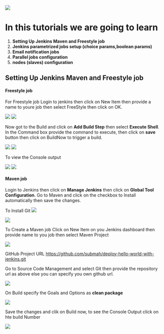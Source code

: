
<img src="images/c4logo.png">

# In this tutorials we are going to learn
  1. **Setting Up Jenkins Maven and Freestyle job**
  2. **Jenkins parametrized jobs setup (choice params,boolean params)**
  3. **Email notification jobs**
  4. **Parallel jobs configuration**
  5. **nodes (slaves) configuration**


  ## Setting Up Jenkins Maven and Freestyle job

  #### Freestyle job
  For Freestyle job Login to jenkins then click on New Item then provide a name to youre job then select FreeStyle then click on OK.

  <img src="images/Jenkins-New-Item.PNG">

  <img src="images/Jenkins-Dev.PNG">

  Now got to the Build and click on **Add Build Step** then select **Execute Shell**. In the Command box provide the command to execute, then click on **save** button then click on BuildNow to trigger a build.

  <img src="images/Jenkins-FreeStyle-Job.PNG">

  <img src="images/Jenkins-FreeStyle-Job-BuildNow.PNG">

  To view the Console output

  <img src="images/Jenkins-FreeStyle-Job-Log.PNG">

  <img src="images/Jenkins-FreeStyle-Job-ConsoleOutput.PNG"> 
  
  #### Maven job
  Login to Jenkins then click on **Manage Jenkins** then click on **Global Tool Configuration**. Go to Maven and click on the checkbox to Install automatically then save the changes.
  
  To Install Git 
  <img src="images/Jenkins-Maven-Git-Installation.PNG">
  
  <img src="images/Jenkins-Maven-Installation.PNG">

  To Create a Maven job Click on New Item on you Jenkins dashboard then provide name to you job then select Maven Project

  <img src="images/Jenkins-Maven-Job.PNG">

  GitHub Project URL https://github.com/submah/deploy-hello-world-with-jenkins.git
 
  Go to Source Code Management and select Git then provide the repository url as above else you can specify you own github url.
  
  <img src="Jenkins-Maven-Git.PNG">
  
  On Build specify the Goals and Options as **clean package**

  <img src="images/Jenkins-Maven-Build.PNG">
 
  Save the changes and clik on Build now, to see the Console Output click on hte build Number

  <img src="images/Jenkins-Maven-Build-Console-Outpu.PNG">
